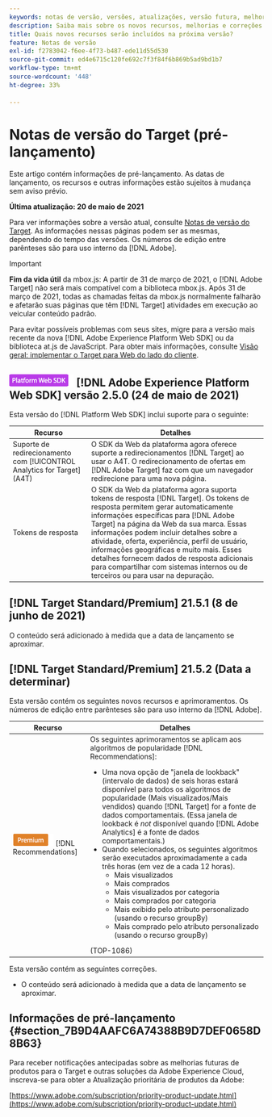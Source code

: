```yaml
---
keywords: notas de versão, versões, atualizações, versão futura, melhorias, novos recursos, correções, atualizações, pré-lançamento
description: Saiba mais sobre os novos recursos, melhorias e correções incluídos na próxima versão do Adobe Target, incluindo SDKs, APIs e bibliotecas JavaScript.
title: Quais novos recursos serão incluídos na próxima versão?
feature: Notas de versão
exl-id: f2783042-f6ee-4f73-b487-ede11d55d530
source-git-commit: ed4e6715c120fe692c7f3f84f6b869b5ad9bd1b7
workflow-type: tm+mt
source-wordcount: '448'
ht-degree: 33%

---
```


# Notas de versão do Target (pré-lançamento)

Este artigo contém informações de pré-lançamento. As datas de lançamento, os recursos e outras informações estão sujeitos à mudança sem aviso prévio.

**Última atualização: 20 de maio de 2021**

Para ver informações sobre a versão atual, consulte [Notas de versão do Target](release-notes.md). As informações nessas páginas podem ser as mesmas, dependendo do tempo das versões. Os números de edição entre parênteses são para uso interno da [!DNL Adobe].

>[!IMPORTANT]
>
>**Fim da vida útil** da mbox.js: A partir de 31 de março de 2021, o  [!DNL Adobe Target] não será mais compatível com a biblioteca mbox.js. Após 31 de março de 2021, todas as chamadas feitas da mbox.js normalmente falharão e afetarão suas páginas que têm [!DNL Target] atividades em execução ao veicular conteúdo padrão.
>
>Para evitar possíveis problemas com seus sites, migre para a versão mais recente da nova [!DNL Adobe Experience Platform Web SDK] ou da biblioteca at.js de JavaScript. Para obter mais informações, consulte [Visão geral: implementar o Target para Web do lado do cliente](/help/c-implementing-target/c-implementing-target-for-client-side-web/implement-target-for-client-side-web.md).

## ![Adobe Experience Platform Web SDK ](/help/assets/platform.png) [!DNL Adobe Experience Platform Web SDK] versão 2.5.0 (24 de maio de 2021)

Esta versão do [!DNL Platform Web SDK] inclui suporte para o seguinte:

| Recurso | Detalhes |
| --- | --- |
| Suporte de redirecionamento com [!UICONTROL Analytics for Target] (A4T) | O SDK da Web da plataforma agora oferece suporte a redirecionamentos [!DNL Target] ao usar o A4T. O redirecionamento de ofertas em [!DNL Adobe Target] faz com que um navegador redirecione para uma nova página. |
| Tokens de resposta | O SDK da Web da plataforma agora suporta tokens de resposta [!DNL Target]. Os tokens de resposta permitem gerar automaticamente informações específicas para [!DNL Adobe Target] na página da Web da sua marca. Essas informações podem incluir detalhes sobre a atividade, oferta, experiência, perfil de usuário, informações geográficas e muito mais. Esses detalhes fornecem dados de resposta adicionais para compartilhar com sistemas internos ou de terceiros ou para usar na depuração. |

## [!DNL Target Standard/Premium] 21.5.1 (8 de junho de 2021)

O conteúdo será adicionado à medida que a data de lançamento se aproximar.

## [!DNL Target Standard/Premium] 21.5.2 (Data a determinar)

Esta versão contém os seguintes novos recursos e aprimoramentos. Os números de edição entre parênteses são para uso interno da [!DNL Adobe].

| Recurso | Detalhes |
| --- | --- |
| ![Premium](/help/assets/premium.png) [!DNL Recommendations] | Os seguintes aprimoramentos se aplicam aos algoritmos de popularidade [!DNL Recommendations]:<ul><li>Uma nova opção de &quot;janela de lookback&quot; (intervalo de dados) de seis horas estará disponível para todos os algoritmos de popularidade (Mais visualizados/Mais vendidos) quando [!DNL Target] for a fonte de dados comportamentais. (Essa janela de lookback é *not* disponível quando [!DNL Adobe Analytics] é a fonte de dados comportamentais.)</li><li>Quando selecionados, os seguintes algoritmos serão executados aproximadamente a cada três horas (em vez de a cada 12 horas).<ul><li>Mais visualizados</li><li>Mais comprados</li><li>Mais visualizados por categoria</li><li>Mais comprados por categoria</li><li>Mais exibido pelo atributo personalizado (usando o recurso groupBy)</li><li>Mais comprado pelo atributo personalizado (usando o recurso groupBy)</li></ul></ul>(TOP-1086) |

Esta versão contém as seguintes correções.

* O conteúdo será adicionado à medida que a data de lançamento se aproximar.

## Informações de pré-lançamento {#section_7B9D4AAFC6A74388B9D7DEF0658D8B63}

Para receber notificações antecipadas sobre as melhorias futuras de produtos para o Target e outras soluções da Adobe Experience Cloud, inscreva-se para obter a Atualização prioritária de produtos da Adobe:

[https://www.adobe.com/subscription/priority-product-update.html](https://www.adobe.com/subscription/priority-product-update.html)

